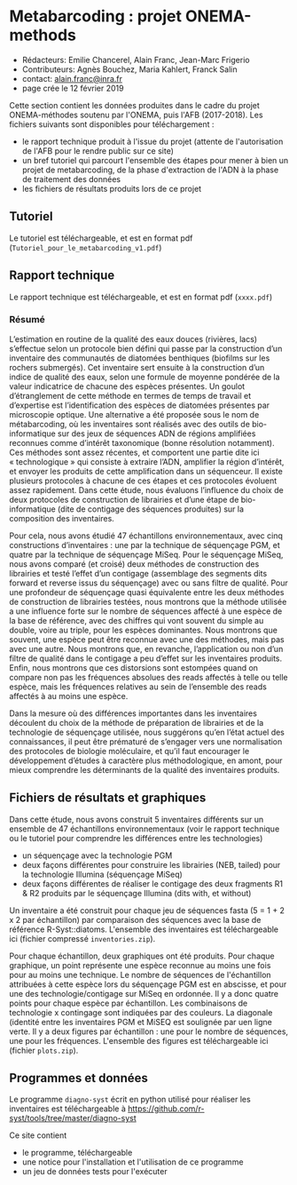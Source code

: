 # Metabarcoding : projet ONEMA-methods

* Rédacteurs: Emilie Chancerel, Alain Franc, Jean-Marc Frigerio
* Contributeurs: Agnès Bouchez, Maria Kahlert, Franck Salin
* contact: alain.franc@inra.fr 
* page crée le 12 février 2019  


Cette section contient les données produites dans le cadre du projet ONEMA-méthodes soutenu par l'ONEMA, puis l'AFB (2017-2018). Les fichiers suivants sont disponibles pour téléchargement :  
* le rapport technique produit à l'issue du projet (attente de l'autorisation de l'AFB pour le rendre public sur ce site)
* un bref tutoriel qui parcourt l'ensemble des étapes pour mener à bien un projet de metabarcoding, de la phase d'extraction de l'ADN à la phase de traitement des données
* les fichiers de résultats produits lors de ce projet


## Tutoriel

Le tutoriel est téléchargeable, et est en format pdf (``Tutoriel_pour_le_metabarcoding_v1.pdf``)

## Rapport technique

Le rapport technique est téléchargeable, et est en format pdf (``xxxx.pdf``)

### Résumé


L’estimation en routine de la qualité des eaux douces (rivières, lacs) s’effectue selon un protocole bien défini qui passe par la construction d’un inventaire des communautés de diatomées benthiques 
(biofilms sur les rochers submergés). Cet inventaire sert ensuite à la construction d’un indice de qualité des eaux, selon une formule de moyenne pondérée de la valeur indicatrice de chacune des 
espèces présentes. Un goulot d’étranglement de cette méthode en termes de temps de travail et d’expertise est  l’identification des espèces de diatomées présentes par microscopie optique. 
Une alternative a été proposée sous le nom de métabarcoding, où les inventaires sont réalisés avec des outils de bio-informatique sur des jeux de séquences ADN de régions amplifiées reconnues 
comme d’intérêt taxonomique (bonne résolution notamment). Ces méthodes sont assez récentes, et comportent une partie dite ici « technologique » qui consiste à extraire l’ADN, amplifier la région 
d’intérêt, et envoyer les produits de cette amplification dans un séquenceur. Il existe plusieurs protocoles à chacune de ces étapes et ces protocoles évoluent assez rapidement. Dans cette étude, 
nous évaluons l’influence du choix de deux protocoles de construction de librairies et d’une étape de bio-informatique (dite de contigage des séquences produites) sur la composition des inventaires.    


Pour cela, nous avons étudié 47 échantillons environnementaux, avec cinq constructions d’inventaires : une par la technique de séquençage PGM, et quatre par la technique de séquençage MiSeq. Pour 
le séquençage MiSeq, nous avons comparé (et croisé) deux méthodes de construction des librairies et testé l’effet d’un contigage (assemblage des segments dits forward et reverse issus du 
séquençage) avec ou sans filtre de qualité. Pour une profondeur de séquençage quasi équivalente entre les deux méthodes de construction de librairies testées, nous montrons que la méthode 
utilisée a une influence forte sur le nombre de séquences affecté à une espèce de la base de référence, avec des chiffres qui vont souvent du simple au double, voire au triple, pour les espèces 
dominantes. Nous montrons que souvent, une espèce peut être reconnue avec une des méthodes, mais pas avec une autre. Nous montrons que, en revanche, l’application ou non d’un filtre de qualité 
dans le contigage a peu d’effet sur les inventaires produits. Enfin, nous montrons que ces distorsions sont estompées quand on compare non pas les fréquences absolues des reads affectés à telle 
ou telle espèce, mais les fréquences relatives au sein de l’ensemble des reads affectés à au moins une espèce.   


Dans la mesure où des différences importantes dans les inventaires découlent du choix de la méthode de préparation de librairies et de la technologie de séquençage utilisée, nous suggérons qu’en 
l’état actuel des connaissances, il peut être prématuré de s’engager vers une normalisation des protocoles de biologie moléculaire, et qu’il faut encourager le développement d’études à caractère 
plus méthodologique, en amont, pour mieux comprendre les déterminants de la qualité des inventaires produits. 



## Fichiers de résultats et graphiques

Dans cette étude, nous avons construit 5 inventaires différents sur un ensemble de 47 échantillons environnementaux (voir le rapport technique ou le tutoriel pour comprendre les différences 
entre les technologies) 
* un séquençage avec la technologie PGM
* deux façons différentes pour construire les librairies (NEB, tailed) pour la technologie Illumina (séquençage MiSeq)
* deux façons différentes de réaliser le contigage des deux fragments R1 & R2 produits par le séquençage Illumina (dits with, et without)   

Un inventaire a été construit pour chaque jeu de séquences fasta (5 = 1 + 2 x 2 par échantillon) par comparaison des séquences avec la base de référence R-Syst::diatoms. L'ensemble des inventaires est 
téléchargeable ici (fichier compressé ``inventories.zip``).   

Pour chaque échantillon, deux graphiques ont été produits. Pour chaque graphique, un point représente une espèce reconnue au moins une fois pour au moins une technique. Le nombre de séquences de 
l'échantillon attribuées à cette espèce lors du séquençage PGM est en abscisse, et pour une des technologie/contigage sur MiSeq en ordonnée. Il y a donc quatre points pour chaque espèce par échantillon. 
Les combinaisons de technologie x contingage sont indiquées par des couleurs. La diagonale (identité entre les inventaires PGM et MiSEQ est soulignée par uen ligne verte. Il y a deux figures par 
échantillon : une pour le nombre de séquences, une pour les fréquences. L'ensemble des figures est téléchargeable ici (fichier ``plots.zip``).

## Programmes et données

Le programme ``diagno-syst`` écrit en python utilisé pour réaliser les inventaires est téléchargeable à https://github.com/r-syst/tools/tree/master/diagno-syst    


Ce site contient
* le programme, téléchargeable
* une notice pour l'installation et l'utilisation de ce programme
* un jeu de données tests pour l'exécuter









